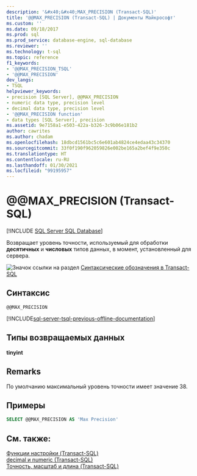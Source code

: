 ```yaml
---
description: '&#x40;&#x40;MAX_PRECISION (Transact-SQL)'
title: '@@MAX_PRECISION (Transact-SQL) | Документы Майкрософт'
ms.custom: ''
ms.date: 09/18/2017
ms.prod: sql
ms.prod_service: database-engine, sql-database
ms.reviewer: ''
ms.technology: t-sql
ms.topic: reference
f1_keywords:
- '@@MAX_PRECISION_TSQL'
- '@@MAX_PRECISION'
dev_langs:
- TSQL
helpviewer_keywords:
- precision [SQL Server], @@MAX_PRECISION
- numeric data type, precision level
- decimal data type, precision level
- '@@MAX_PRECISION function'
- data types [SQL Server], precision
ms.assetid: 9e7158a1-e503-422a-b326-3c9b06e181b2
author: cawrites
ms.author: chadam
ms.openlocfilehash: 18dbcd1561bc5c6e601ab4824ce4edaa43c34370
ms.sourcegitcommit: 33f0f190f962059826e002be165a2bef4f9e350c
ms.translationtype: HT
ms.contentlocale: ru-RU
ms.lasthandoff: 01/30/2021
ms.locfileid: "99195957"
---
```

# <a name="x40x40max_precision-transact-sql"></a>&#x40;&#x40;MAX_PRECISION (Transact-SQL)
[!INCLUDE [SQL Server SQL Database](../../includes/applies-to-version/sql-asdb.md)]

  Возвращает уровень точности, используемый для обработки **десятичных** и **числовых** типов данных, в момент, установленный для сервера.  
  
 ![Значок ссылки на раздел](../../database-engine/configure-windows/media/topic-link.gif "Значок ссылки на раздел") [Синтаксические обозначения в Transact-SQL](../../t-sql/language-elements/transact-sql-syntax-conventions-transact-sql.md)  
  
## <a name="syntax"></a>Синтаксис  
  
```syntaxsql
@@MAX_PRECISION  
```  
  
[!INCLUDE[sql-server-tsql-previous-offline-documentation](../../includes/sql-server-tsql-previous-offline-documentation.md)]

## <a name="return-types"></a>Типы возвращаемых данных
 **tinyint**  
  
## <a name="remarks"></a>Remarks  
 По умолчанию максимальный уровень точности имеет значение 38.  
  
## <a name="examples"></a>Примеры  
  
```sql  
SELECT @@MAX_PRECISION AS 'Max Precision'  
```  
  
## <a name="see-also"></a>См. также:  
 [Функции настройки (Transact-SQL)](../../t-sql/functions/configuration-functions-transact-sql.md)   
 [decimal и numeric (Transact-SQL)](../../t-sql/data-types/decimal-and-numeric-transact-sql.md)   
 [Точность, масштаб и длина (Transact-SQL)](../../t-sql/data-types/precision-scale-and-length-transact-sql.md)  
  
  

